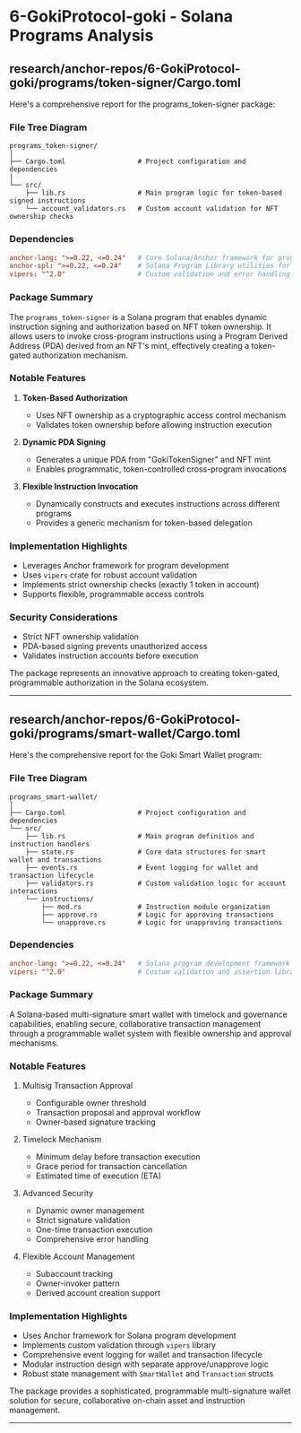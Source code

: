 # 6-GokiProtocol-goki - Solana Programs Analysis

## research/anchor-repos/6-GokiProtocol-goki/programs/token-signer/Cargo.toml

Here's a comprehensive report for the programs_token-signer package:

### File Tree Diagram
```
programs_token-signer/
│
├── Cargo.toml                  # Project configuration and dependencies
│
└── src/
    ├── lib.rs                  # Main program logic for token-based signed instructions
    └── account_validators.rs   # Custom account validation for NFT ownership checks
```

### Dependencies
```toml
anchor-lang: ">=0.22, <=0.24"   # Core Solana/Anchor framework for program development
anchor-spl: ">=0.22, <=0.24"    # Solana Program Library utilities for token handling
vipers: "^2.0"                  # Custom validation and error handling library
```

### Package Summary
The `programs_token-signer` is a Solana program that enables dynamic instruction signing and authorization based on NFT token ownership. It allows users to invoke cross-program instructions using a Program Derived Address (PDA) derived from an NFT's mint, effectively creating a token-gated authorization mechanism.

### Notable Features
1. **Token-Based Authorization**
   - Uses NFT ownership as a cryptographic access control mechanism
   - Validates token ownership before allowing instruction execution

2. **Dynamic PDA Signing**
   - Generates a unique PDA from "GokiTokenSigner" and NFT mint
   - Enables programmatic, token-controlled cross-program invocations

3. **Flexible Instruction Invocation**
   - Dynamically constructs and executes instructions across different programs
   - Provides a generic mechanism for token-based delegation

### Implementation Highlights
- Leverages Anchor framework for program development
- Uses `vipers` crate for robust account validation
- Implements strict ownership checks (exactly 1 token in account)
- Supports flexible, programmable access controls

### Security Considerations
- Strict NFT ownership validation
- PDA-based signing prevents unauthorized access
- Validates instruction accounts before execution

The package represents an innovative approach to creating token-gated, programmable authorization in the Solana ecosystem.

---

## research/anchor-repos/6-GokiProtocol-goki/programs/smart-wallet/Cargo.toml

Here's the comprehensive report for the Goki Smart Wallet program:

### File Tree Diagram
```
programs_smart-wallet/
│
├── Cargo.toml                  # Project configuration and dependencies
└── src/
    ├── lib.rs                  # Main program definition and instruction handlers
    ├── state.rs                # Core data structures for smart wallet and transactions
    ├── events.rs               # Event logging for wallet and transaction lifecycle
    ├── validators.rs           # Custom validation logic for account interactions
    └── instructions/
        ├── mod.rs              # Instruction module organization
        ├── approve.rs          # Logic for approving transactions
        └── unapprove.rs        # Logic for unapproving transactions
```

### Dependencies
```toml
anchor-lang: ">=0.22, <=0.24"   # Solana program development framework
vipers: "^2.0"                  # Custom validation and assertion library
```

### Package Summary
A Solana-based multi-signature smart wallet with timelock and governance capabilities, enabling secure, collaborative transaction management through a programmable wallet system with flexible ownership and approval mechanisms.

### Notable Features
1. Multisig Transaction Approval
   - Configurable owner threshold
   - Transaction proposal and approval workflow
   - Owner-based signature tracking

2. Timelock Mechanism
   - Minimum delay before transaction execution
   - Grace period for transaction cancellation
   - Estimated time of execution (ETA)

3. Advanced Security
   - Dynamic owner management
   - Strict signature validation
   - One-time transaction execution
   - Comprehensive error handling

4. Flexible Account Management
   - Subaccount tracking
   - Owner-invoker pattern
   - Derived account creation support

### Implementation Highlights
- Uses Anchor framework for Solana program development
- Implements custom validation through `vipers` library
- Comprehensive event logging for wallet and transaction lifecycle
- Modular instruction design with separate approve/unapprove logic
- Robust state management with `SmartWallet` and `Transaction` structs

The package provides a sophisticated, programmable multi-signature wallet solution for secure, collaborative on-chain asset and instruction management.

---

